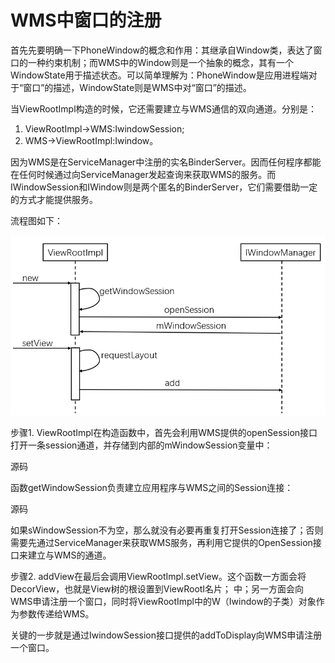 # WMS中窗口的注册

首先先要明确一下PhoneWindow的概念和作用：其继承自Window类，表达了窗口的一种约束机制；而WMS中的Window则是一个抽象的概念，其有一个WindowState用于描述状态。可以简单理解为：PhoneWindow是应用进程端对于“窗口”的描述，WindowState则是WMS中对“窗口”的描述。

当ViewRootImpl构造的时候，它还需要建立与WMS通信的双向通道。分别是：
1. ViewRootImpl->WMS:IwindowSession;
2. WMS->ViewRootImpl:Iwindow。

因为WMS是在ServiceManager中注册的实名BinderServer。因而任何程序都能在任何时候通过向ServiceManager发起查询来获取WMS的服务。而IWindowSession和IWindow则是两个匿名的BinderServer，它们需要借助一定的方式才能提供服务。

流程图如下：

![alt text](image-80.png)

步骤1. ViewRootImpl在构造函数中，首先会利用WMS提供的openSession接口打开一条session通道，并存储到内部的mWindowSession变量中：

源码

函数getWindowSession负责建立应用程序与WMS之间的Session连接：

源码

如果sWindowSession不为空，那么就没有必要再重复打开Session连接了；否则需要先通过ServiceManager来获取WMS服务，再利用它提供的OpenSession接口来建立与WMS的通道。

步骤2. addView在最后会调用ViewRootImpl.setView。这个函数一方面会将DecorView，也就是View树的根设置到ViewRootI名片；
中；另一方面会向WMS申请注册一个窗口，同时将ViewRootImpl中的W（Iwindow的子类）对象作为参数传递给WMS。

关键的一步就是通过IwindowSession接口提供的addToDisplay向WMS申请注册一个窗口。

